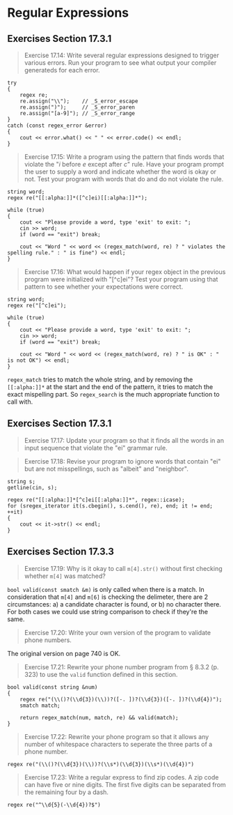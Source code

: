 Regular Expressions
===================

Exercises Section 17.3.1
------------------------

>Exercise 17.14: Write several regular expressions designed to trigger various errors. Run your program to see what output your compiler generateds for each error.

```
try 
{
    regex re;
    re.assign("\\");    // _S_error_escape
    re.assign(")");     // _S_error_paren
    re.assign("[a-9]"); // _S_error_range
} 
catch (const regex_error &error)
{
    cout << error.what() << " " << error.code() << endl;
}
```

>Exercise 17.15: Write a program using the pattern that finds words that violate the "_i_ before _e_ except after _c_" rule. Have your program prompt the user to supply a word and indicate whether the word is okay or not. Test your program with words that do and do not violate the rule.

```
string word;
regex re("[[:alpha:]]*([^c]ei)[[:alpha:]]*");

while (true)
{
    cout << "Please provide a word, type 'exit' to exit: ";
    cin >> word;
    if (word == "exit") break;

    cout << "Word " << word << (regex_match(word, re) ? " violates the spelling rule." : " is fine") << endl;
}
```

>Exercise 17.16: What would happen if your regex object in the previous program were initialized with "[^c]ei"? Test your program using that pattern to see whether your expectations were correct.

```
string word;
regex re("[^c]ei");

while (true)
{
    cout << "Please provide a word, type 'exit' to exit: ";
    cin >> word;
    if (word == "exit") break;

    cout << "Word " << word << (regex_match(word, re) ? " is OK" : " is not OK") << endl;
}
```
`regex_match` tries to match the whole string, and by removing the `[[:alpha:]]*` at the start and the end of the pattern, it tries to match the exact mispelling part. So `regex_search` is the much appropriate function to call with. 

Exercises Section 17.3.1
------------------------

>Exercise 17.17: Update your program so that it finds all the words in an input sequence that violate the "ei" grammar rule.

>Exercise 17.18: Revise your program to ignore words that contain "ei" but are not misspellings, such as "albeit" and "neighbor".

```
string s;
getline(cin, s);

regex re("[[:alpha:]]*[^c]ei[[:alpha:]]*", regex::icase);
for (sregex_iterator it(s.cbegin(), s.cend(), re), end; it != end; ++it)
{
    cout << it->str() << endl;
}
```

Exercises Section 17.3.3
------------------------

>Exercise 17.19: Why is it okay to call `m[4].str()` without first checking whether `m[4]` was matched?

`bool valid(const smatch &m)` is only called when there is a match. In consideration that `m[4]` and `m[6]` is checking the delimeter, there are 2 circumstances: a) a candidate character is found, or b) no character there. For both cases we could use string comparison to check if they're the same.

>Exercise 17.20: Write your own version of the program to validate phone numbers.

The original version on page 740 is OK.

>Exercise 17.21: Rewrite your phone number program from § 8.3.2 (p. 323) to use the `valid` function defined in this section.

```
bool valid(const string &num)
{
    regex re("(\\()?(\\d{3})(\\))?([-. ])?(\\d{3})([-. ])?(\\d{4})");
    smatch match;
    
    return regex_match(num, match, re) && valid(match);
}
```

>Exercise 17.22: Rewrite your phone program so that it allows any number of whitespace characters to seperate the three parts of a phone number.

```
regex re("(\\()?(\\d{3})(\\))?(\\s*)(\\d{3})(\\s*)(\\d{4})")
```

>Exercise 17.23: Write a regular express to find zip codes. A zip code can have five or nine digits. The first five digits can be separated from the remaining four by a dash.


```
regex re("^\\d{5}(-\\d{4})?$")
```
